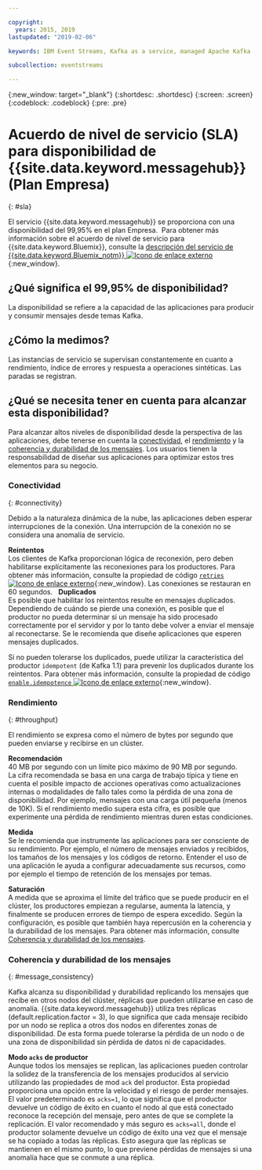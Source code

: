 ```yaml
---

copyright:
  years: 2015, 2019
lastupdated: "2019-02-06"

keywords: IBM Event Streams, Kafka as a service, managed Apache Kafka

subcollection: eventstreams

---
```


{:new_window: target="_blank"}
{:shortdesc: .shortdesc}
{:screen: .screen}
{:codeblock: .codeblock}
{:pre: .pre}

# Acuerdo de nivel de servicio (SLA) para disponibilidad de {{site.data.keyword.messagehub}} (Plan Empresa)
{: #sla}

El servicio {{site.data.keyword.messagehub}} se proporciona con una disponibilidad del 99,95% en el plan Empresa. 
Para obtener más información sobre el acuerdo de nivel de servicio para {{site.data.keyword.Bluemix}}, consulte la [descripción del servicio de {{site.data.keyword.Bluemix_notm}} ![Icono de enlace externo](../../icons/launch-glyph.svg "Icono de enlace externo")](https://www-03.ibm.com/software/sla/sladb.nsf/8bd55c6b9fa8039c86256c6800578854/c4ceb9f019f9eb4c862582f9001b3994/$FILE/i126-6605-16_04-2019_en_US.pdf){:new_window}.

## ¿Qué significa el 99,95% de disponibilidad?
La disponibilidad se refiere a la capacidad de las aplicaciones para producir y consumir mensajes desde temas Kafka.

## ¿Cómo la medimos?
Las instancias de servicio se supervisan constantemente en cuanto a rendimiento, índice de errores y respuesta a operaciones sintéticas. Las paradas se registran.

## ¿Qué se necesita tener en cuenta para alcanzar esta disponibilidad?
Para alcanzar altos niveles de disponibilidad desde la perspectiva de las aplicaciones, debe tenerse en cuenta la [conectividad](/docs/services/EventStreams?topic=eventstreams-sla#connectivity), el [rendimiento](/docs/services/EventStreams?topic=eventstreams-sla#throughput) y la [coherencia y durabilidad de los mensajes](/docs/services/EventStreams?topic=eventstreams-sla#message_consistency). Los usuarios tienen la responsabilidad de diseñar sus aplicaciones para optimizar estos tres elementos para su negocio.

### Conectividad
{: #connectivity}

Debido a la naturaleza dinámica de la nube, las aplicaciones deben esperar interrupciones de la conexión. Una interrupción de la conexión no se considera una anomalía de servicio.

**Reintentos**<br/>
Los clientes de Kafka proporcionan lógica de reconexión, pero deben habilitarse explícitamente las reconexiones para los productores. Para obtener más información, consulte la propiedad de código [ <code>retries</code> ![Icono de enlace externo](../../icons/launch-glyph.svg "Icono de enlace externo")](http://kafka.apache.org/11/documentation.html#producerconfigs){:new_window}. Las conexiones se restauran en 60 segundos.
 
**Duplicados**<br/>
Es posible que habilitar los reintentos resulte en mensajes duplicados. Dependiendo de cuándo se pierde una conexión, es posible que el productor no pueda determinar si un mensaje ha sido procesado correctamente por el servidor y por lo tanto debe volver a enviar el mensaje al reconectarse. Se le recomienda que diseñe aplicaciones que esperen mensajes duplicados. 

Si no pueden tolerarse los duplicados, puede utilizar la característica del productor <code>idempotent</code> (de Kafka 1.1) para prevenir los duplicados durante los reintentos. Para obtener más información, consulte la propiedad de código [ <code>enable.idempotence</code> ![Icono de enlace externo](../../icons/launch-glyph.svg "Icono de enlace externo")](http://kafka.apache.org/11/documentation.html#producerconfigs){:new_window}.

### Rendimiento
{: #throughput}

El rendimiento se expresa como el número de bytes por segundo que pueden enviarse y recibirse en un clúster. 

**Recomendación**<br/>
40 MB por segundo con un límite pico máximo de 90 MB por segundo. <br/>
La cifra recomendada se basa en una carga de trabajo típica y tiene en cuenta el posible impacto de acciones operativas como actualizaciones internas o modalidades de fallo tales como la pérdida de una zona de disponibilidad.  Por ejemplo, mensajes con una carga útil pequeña (menos de 10K). Si el rendimiento medio supera esta cifra, es posible que experimente una pérdida de rendimiento mientras duren estas condiciones.

**Medida**<br/>
Se le recomienda que instrumente las aplicaciones para ser consciente de su rendimiento. Por ejemplo, el número de mensajes enviados y recibidos, los tamaños de los mensajes y los códigos de retorno. Entender el uso de una aplicación le ayuda a configurar adecuadamente sus recursos, como por ejemplo el tiempo de retención de los mensajes por temas.

**Saturación**<br/>
A medida que se aproxima el límite del tráfico que se puede producir en el clúster, los productores empiezan a regularse, aumenta la latencia, y finalmente se producen errores de tiempo de espera excedido. Según la configuración, es posible que también haya repercusión en la coherencia y la durabilidad de los mensajes. Para obtener más información, consulte [Coherencia y durabilidad de los mensajes](/docs/services/EventStreams?topic=eventstreams-sla#message_consistency).

### Coherencia y durabilidad de los mensajes
{: #message_consistency}

Kafka alcanza su disponibilidad y durabilidad replicando los mensajes que recibe en otros nodos del clúster, réplicas que pueden utilizarse en caso de anomalía. {{site.data.keyword.messagehub}} utiliza tres réplicas (default.replication.factor = 3), lo que significa que cada mensaje recibido por un nodo se replica a otros dos nodos en diferentes zonas de disponibilidad. De esta forma puede tolerarse la pérdida de un nodo o de una zona de disponibilidad sin pérdida de datos ni de capacidades.

**Modo <code>acks</code> de productor**<br/>
Aunque todos los mensajes se replican, las aplicaciones pueden controlar la solidez de la transferencia de los mensajes producidos al servicio utilizando las propiedades de mod <code>ack</code> del productor. Esta propiedad proporciona una opción entre la velocidad y el riesgo de perder mensajes. El valor predeterminado es <code>acks=1</code>, lo que significa que el productor devuelve un código de éxito en cuanto el nodo al que está conectado reconoce la recepción del mensaje, pero antes de que se complete la replicación. El valor recomendado y más seguro es <code>acks=all</code>, donde el productor solamente devuelve un código de éxito una vez que el mensaje se ha copiado a todas las réplicas. Esto asegura que las réplicas se mantienen en el mismo punto, lo que previene pérdidas de mensajes si una anomalía hace que se conmute a una réplica.


